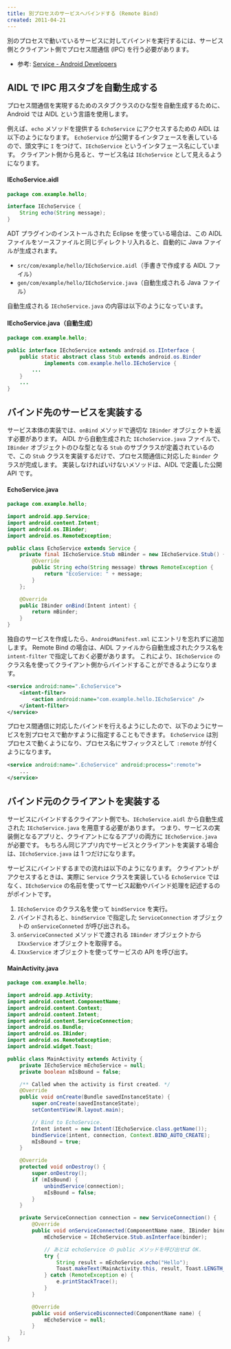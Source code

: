 ```yaml
---
title: 別プロセスのサービスへバインドする (Remote Bind)
created: 2011-04-21
---
```


別のプロセスで動いているサービスに対してバインドを実行するには、サービス側とクライアント側でプロセス間通信 (IPC) を行う必要があります。

- 参考: [Service - Android Developers](http://developer.android.com/reference/android/app/Service.html#RemoteMessengerServiceSample)


AIDL で IPC 用スタブを自動生成する
----

プロセス間通信を実現するためのスタブクラスのひな型を自動生成するために、Android では AIDL という言語を使用します。

例えば、`echo` メソッドを提供する `EchoService` にアクセスするための AIDL は以下のようになります。
`EchoService` が公開するインタフェースを表しているので、頭文字に `I` をつけて、`IEchoService` というインタフェース名にしています。
クライアント側から見ると、サービス名は `IEchoService` として見えるようになります。

#### IEchoService.aidl

~~~ java
package com.example.hello;

interface IEchoService {
    String echo(String message);
}
~~~

ADT プラグインのインストールされた Eclipse を使っている場合は、この AIDL ファイルをソースファイルと同じディレクトリ入れると、自動的に Java ファイルが生成されます。

- `src/com/example/hello/IEchoService.aidl`（手書きで作成する AIDL ファイル）
- `gen/com/example/hello/IEchoService.java`（自動生成される Java ファイル）

自動生成される `IEchoService.java` の内容は以下のようになっています。

#### IEchoService.java（自動生成）

~~~ java
package com.example.hello;

public interface IEchoService extends android.os.IInterface {
    public static abstract class Stub extends android.os.Binder
            implements com.example.hello.IEchoService {
        ...
    }
    ...
}
~~~


バインド先のサービスを実装する
----

サービス本体の実装では、`onBind` メソッドで適切な `IBinder` オブジェクトを返す必要があります。
AIDL から自動生成された `IEchoService.java` ファイルで、`IBinder` オブジェクトのひな型となる `Stub` のサブクラスが定義されているので、この `Stub` クラスを実装するだけで、プロセス間通信に対応した `Binder` クラスが完成します。
実装しなければいけないメソッドは、AIDL で定義した公開 API です。

#### EchoService.java

~~~ java
package com.example.hello;

import android.app.Service;
import android.content.Intent;
import android.os.IBinder;
import android.os.RemoteException;

public class EchoService extends Service {
    private final IEchoService.Stub mBinder = new IEchoService.Stub() {
        @Override
        public String echo(String message) throws RemoteException {
            return "EcoService: " + message;
        }
    };

    @Override
    public IBinder onBind(Intent intent) {
        return mBinder;
    }
}
~~~

独自のサービスを作成したら、`AndroidManifest.xml` にエントリを忘れずに追加します。
Remote Bind の場合は、AIDL ファイルから自動生成されたクラス名を `intent-filter` で指定しておく必要があります。
これにより、`IEchoService` のクラス名を使ってクライアント側からバインドすることができるようになります。

~~~ xml
<service android:name=".EchoService">
    <intent-filter>
        <action android:name="com.example.hello.IEchoService" />
    </intent-filter>
</service>
~~~

プロセス間通信に対応したバインドを行えるようにしたので、以下のようにサービスを別プロセスで動かすように指定することもできます。
`EchoService` は別プロセスで動くようになり、プロセス名にサフィックスとして `:remote` が付くようになります。

~~~ xml
<service android:name=".EchoService" android:process=":remote">
    ...
</service>
~~~


バインド元のクライアントを実装する
----

サービスにバインドするクライアント側でも、`IEchoService.aidl` から自動生成された `IEchoService.java` を用意する必要があります。
つまり、サービスの実装側となるアプリと、クライアントになるアプリの両方に `IEchoService.java` が必要です。
もちろん同じアプリ内でサービスとクライアントを実装する場合は、`IEchoService.java` は 1 つだけになります。

サービスにバインドするまでの流れは以下のようになります。
クライアントがアクセスするときは、実際に `Service` クラスを実装している `EchoService` ではなく、`IEchoService` の名前を使ってサービス起動やバインド処理を記述するのがポイントです。

1. `IEchoService` のクラス名を使って `bindService` を実行。
2. バインドされると、`bindService` で指定した `ServiceConnection` オブジェクトの `onServiceConneted` が呼び出される。
3. `onServiceConnected` メソッドで渡される `IBinder` オブジェクトから `IXxxService` オブジェクトを取得する。
4. `IXxxService` オブジェクトを使ってサービスの API を呼び出す。

#### MainActivity.java

~~~ java
package com.example.hello;

import android.app.Activity;
import android.content.ComponentName;
import android.content.Context;
import android.content.Intent;
import android.content.ServiceConnection;
import android.os.Bundle;
import android.os.IBinder;
import android.os.RemoteException;
import android.widget.Toast;

public class MainActivity extends Activity {
    private IEchoService mEchoService = null;
    private boolean mIsBound = false;

    /** Called when the activity is first created. */
    @Override
    public void onCreate(Bundle savedInstanceState) {
        super.onCreate(savedInstanceState);
        setContentView(R.layout.main);

        // Bind to EchoService.
        Intent intent = new Intent(IEchoService.class.getName());
        bindService(intent, connection, Context.BIND_AUTO_CREATE);
        mIsBound = true;
    }

    @Override
    protected void onDestroy() {
        super.onDestroy();
        if (mIsBound) {
            unbindService(connection);
            mIsBound = false;
        }
    }

    private ServiceConnection connection = new ServiceConnection() {
        @Override
        public void onServiceConnected(ComponentName name, IBinder binder) {
            mEchoService = IEchoService.Stub.asInterface(binder);

            // あとは echoService の public メソッドを呼び出せば OK.
            try {
                String result = mEchoService.echo("Hello");
                Toast.makeText(MainActivity.this, result, Toast.LENGTH_SHORT).show();
            } catch (RemoteException e) {
                e.printStackTrace();
            }
        }

        @Override
        public void onServiceDisconnected(ComponentName name) {
            mEchoService = null;
        }
    };
}
~~~


